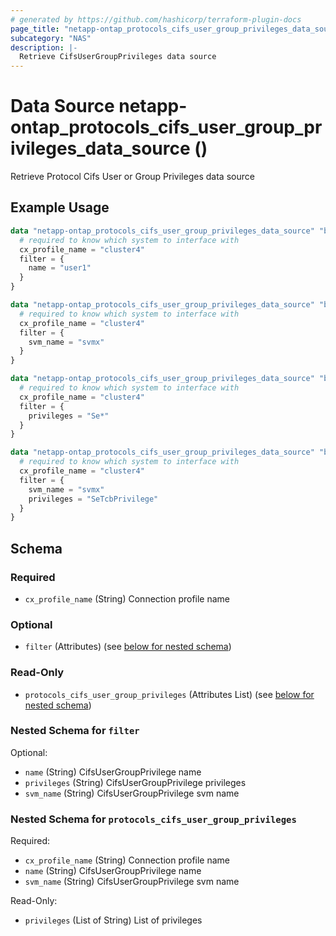 ```yaml
---
# generated by https://github.com/hashicorp/terraform-plugin-docs
page_title: "netapp-ontap_protocols_cifs_user_group_privileges_data_source Data Source - terraform-provider-netapp-ontap"
subcategory: "NAS"
description: |-
  Retrieve CifsUserGroupPrivileges data source
---
```


# Data Source netapp-ontap_protocols_cifs_user_group_privileges_data_source ()

Retrieve Protocol Cifs User or Group Privileges data source

## Example Usage
```terraform
data "netapp-ontap_protocols_cifs_user_group_privileges_data_source" "by_name_privileges" {
  # required to know which system to interface with
  cx_profile_name = "cluster4"
  filter = {
    name = "user1"
  }
}

data "netapp-ontap_protocols_cifs_user_group_privileges_data_source" "by_svm_privileges" {
  # required to know which system to interface with
  cx_profile_name = "cluster4"
  filter = {
    svm_name = "svmx"
  }
}

data "netapp-ontap_protocols_cifs_user_group_privileges_data_source" "by_privileges" {
  # required to know which system to interface with
  cx_profile_name = "cluster4"
  filter = {
    privileges = "Se*"
  }
}

data "netapp-ontap_protocols_cifs_user_group_privileges_data_source" "by_svm_privileges" {
  # required to know which system to interface with
  cx_profile_name = "cluster4"
  filter = {
    svm_name = "svmx"
    privileges = "SeTcbPrivilege"
  }
}
```

<!-- schema generated by tfplugindocs -->
## Schema

### Required

- `cx_profile_name` (String) Connection profile name

### Optional

- `filter` (Attributes) (see [below for nested schema](#nestedatt--filter))

### Read-Only

- `protocols_cifs_user_group_privileges` (Attributes List) (see [below for nested schema](#nestedatt--protocols_cifs_user_group_privileges))

<a id="nestedatt--filter"></a>
### Nested Schema for `filter`

Optional:

- `name` (String) CifsUserGroupPrivilege name
- `privileges` (String) CifsUserGroupPrivilege privileges
- `svm_name` (String) CifsUserGroupPrivilege svm name


<a id="nestedatt--protocols_cifs_user_group_privileges"></a>
### Nested Schema for `protocols_cifs_user_group_privileges`

Required:

- `cx_profile_name` (String) Connection profile name
- `name` (String) CifsUserGroupPrivilege name
- `svm_name` (String) CifsUserGroupPrivilege svm name

Read-Only:

- `privileges` (List of String) List of privileges


